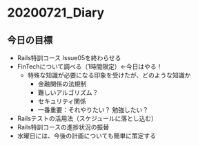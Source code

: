 # 20200721_Diary

## 今日の目標

- Rails特訓コース Issue05を終わらせる
- FinTechについて調べる（1時間限定）←今日はやる！
  - 特殊な知識が必要になる印象を受けたが、どのような知識か
    - 金融関係の法規制
    - 難しいアルゴリズム？
    - セキュリティ関係
    - 一番重要：それやりたい？ 勉強したい？
- Railsテストの活用法（スケジュールに落とし込む）
- Rails特訓コースの進捗状況の振替
- 水曜日には、今後の計画についても簡単に策定する
